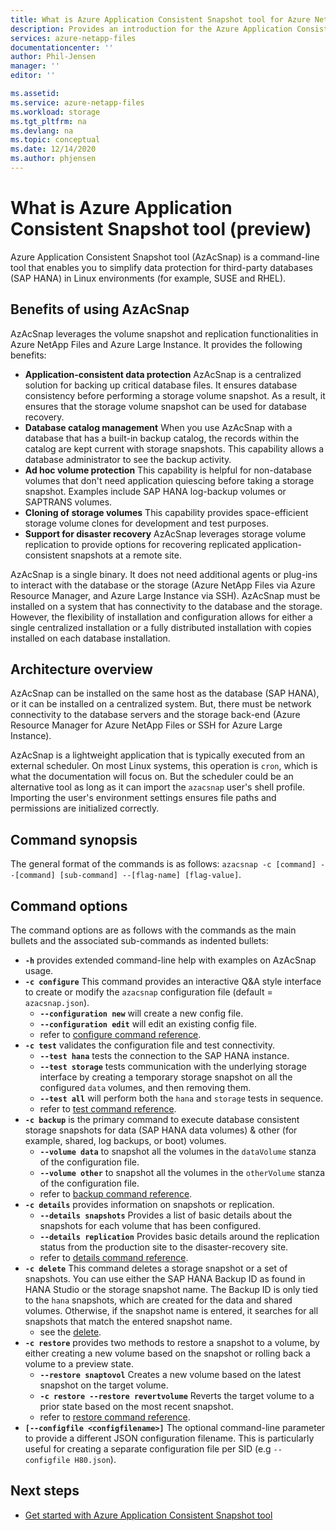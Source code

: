 ```yaml
---
title: What is Azure Application Consistent Snapshot tool for Azure NetApp Files | Microsoft Docs
description: Provides an introduction for the Azure Application Consistent Snapshot tool that you can use with Azure NetApp Files. 
services: azure-netapp-files
documentationcenter: ''
author: Phil-Jensen
manager: ''
editor: ''

ms.assetid:
ms.service: azure-netapp-files
ms.workload: storage
ms.tgt_pltfrm: na
ms.devlang: na
ms.topic: conceptual
ms.date: 12/14/2020
ms.author: phjensen
---
```


# What is Azure Application Consistent Snapshot tool (preview)

Azure Application Consistent Snapshot tool (AzAcSnap) is a command-line tool that enables you to simplify data protection for third-party databases (SAP HANA) in Linux environments (for example, SUSE and RHEL).  

## Benefits of using AzAcSnap

AzAcSnap leverages the volume snapshot and replication functionalities in Azure NetApp Files and Azure Large Instance.  It provides the following benefits:

- **Application-consistent data protection**
    AzAcSnap is a centralized solution for backing up critical database files. It ensures database consistency before performing a storage volume snapshot. As a result, it ensures that the storage volume snapshot can be used for database recovery.
- **Database catalog management**
    When you use AzAcSnap with a database that has a built-in backup catalog, the records within the catalog are kept current with storage snapshots.  This capability allows a database administrator to see the backup activity.
- **Ad hoc volume protection**
    This capability is helpful for non-database volumes that don't need application quiescing before taking a storage snapshot.  Examples include SAP HANA log-backup volumes or SAPTRANS volumes.
- **Cloning of storage volumes**
    This capability provides space-efficient storage volume clones for development and test purposes.
- **Support for disaster recovery**
    AzAcSnap leverages storage volume replication to provide options for recovering replicated application-consistent snapshots at a remote site.

AzAcSnap is a single binary.  It does not need additional agents or plug-ins to interact with the database or the storage (Azure NetApp Files via Azure Resource Manager, and Azure Large Instance via SSH).  AzAcSnap must be installed on a system that has connectivity to the database and the storage.  However, the flexibility of installation and configuration allows for either a single centralized installation or a fully distributed installation with copies installed on each database installation.

## Architecture overview

AzAcSnap can be installed on the same host as the database (SAP HANA), or it can be installed on a centralized system.  But, there must be network connectivity to the database servers and the storage back-end (Azure Resource Manager for Azure NetApp Files or SSH for Azure Large Instance).

AzAcSnap is a lightweight application that is typically executed from an external scheduler.  On most Linux systems, this operation is `cron`, which is what the documentation will focus on.  But the scheduler could be an alternative tool as long as it can import the `azacsnap` user's shell profile.  Importing the user's environment settings ensures file paths and permissions are initialized correctly.

## Command synopsis

The general format of the commands is as follows:
`azacsnap -c [command] --[command] [sub-command] --[flag-name] [flag-value]`.

## Command options

The command options are as follows with the commands as the main bullets and the associated sub-commands as indented bullets:

- **`-h`** provides extended command-line help with examples on AzAcSnap usage.
- **`-c configure`** This command provides an interactive Q&A style interface to create or modify the `azacsnap` configuration file (default = `azacsnap.json`).
  - **`--configuration new`** will create a new config file.
  - **`--configuration edit`** will edit an existing config file.
  - refer to [configure command reference](azacsnap-cmd-ref-configure.md).
- **`-c test`** validates the configuration file and test connectivity.
  - **`--test hana`**  tests the connection to the SAP HANA instance.
  - **`--test storage`** tests communication with the underlying storage interface by creating a temporary storage snapshot on all the configured `data` volumes, and then removing them.
  - **`--test all`** will perform both the `hana` and `storage` tests in sequence.
  - refer to [test command reference](azacsnap-cmd-ref-test.md).
- **`-c backup`** is the primary command to execute database consistent storage snapshots for data (SAP HANA data volumes) & other (for example, shared, log backups, or boot) volumes.
  - **`--volume data`** to snapshot all the volumes in the `dataVolume` stanza of the configuration file.
  - **`--volume other`** to snapshot all the volumes in the `otherVolume` stanza of the configuration file.
  - refer to [backup command reference](azacsnap-cmd-ref-backup.md).
- **`-c details`** provides information on snapshots or replication.
  - **`--details snapshots`** Provides a list of basic details about the snapshots for each volume that has been configured.
  - **`--details replication`** Provides basic details around the replication status from the production site to the disaster-recovery site.
  - refer to [details command reference](azacsnap-cmd-ref-details.md).
- **`-c delete`** This command deletes a storage snapshot or a set of snapshots. You can use either the SAP HANA Backup ID as found in HANA Studio or the storage snapshot name. The Backup ID is only tied to the `hana` snapshots, which are created for the data and shared volumes. Otherwise, if the snapshot name is entered, it searches for all snapshots that match the entered snapshot name.
  - see the [delete](azacsnap-cmd-ref-delete.md).
- **`-c restore`** provides two methods to restore a snapshot to a volume, by either creating a new volume based on the snapshot or rolling back a volume to a preview state.
  - **`--restore snaptovol`** Creates a new volume based on the latest snapshot on the target volume.
  - **`-c restore --restore revertvolume`** Reverts the target volume to a prior state based on the most recent snapshot.
  - refer to [restore command reference](azacsnap-cmd-ref-restore.md).
- **`[--configfile <configfilename>]`** The optional  command-line parameter to provide a different JSON configuration filename.  This is particularly useful for creating a separate configuration file per SID (e.g `--configfile H80.json`).

## Next steps

- [Get started with Azure Application Consistent Snapshot tool](azacsnap-get-started.md)
